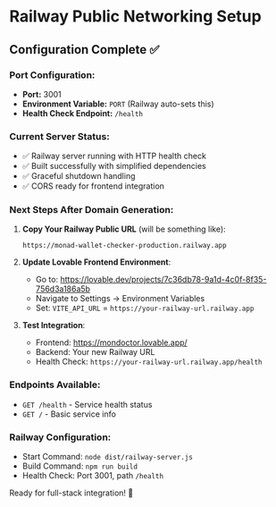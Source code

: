 # Railway Public Networking Setup

## Configuration Complete ✅

### Port Configuration:
- **Port:** 3001
- **Environment Variable:** `PORT` (Railway auto-sets this)
- **Health Check Endpoint:** `/health`

### Current Server Status:
- ✅ Railway server running with HTTP health check
- ✅ Built successfully with simplified dependencies  
- ✅ Graceful shutdown handling
- ✅ CORS ready for frontend integration

### Next Steps After Domain Generation:

1. **Copy Your Railway Public URL** (will be something like):
   ```
   https://monad-wallet-checker-production.railway.app
   ```

2. **Update Lovable Frontend Environment**:
   - Go to: https://lovable.dev/projects/7c36db78-9a1d-4c0f-8f35-756d3a186a5b
   - Navigate to Settings → Environment Variables
   - Set: `VITE_API_URL` = `https://your-railway-url.railway.app`

3. **Test Integration**:
   - Frontend: https://mondoctor.lovable.app/
   - Backend: Your new Railway URL
   - Health Check: `https://your-railway-url.railway.app/health`

### Endpoints Available:
- `GET /health` - Service health status
- `GET /` - Basic service info

### Railway Configuration:
- Start Command: `node dist/railway-server.js`
- Build Command: `npm run build`
- Health Check: Port 3001, path `/health`

Ready for full-stack integration! 🚀